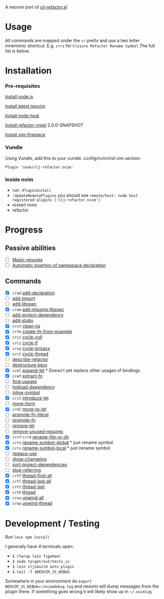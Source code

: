 A neovim port of [clj-refactor.el](https://github.com/clojure-emacs/clj-refactor.el)

# Usage 

All commands are mapped under the `cr` prefix and use a two letter mnemonic shortcut. E.g. `crrs` for `Clojure Refactor Rename Symbol`.The full list is below.

# Installation

### Pre-requisites
[Install node.js](https://nodejs.org)

[Install latest neovim](https://github.com/neovim/neovim/wiki/Installing-Neovim)

[Install node-host](https://github.com/neovim/node-host)

[Install refactor-nrepl](https://github.com/clojure-emacs/refactor-nrepl) 2.0.0-SNAPSHOT

[Install vim-fireplace](https://github.com/tpope/vim-fireplace)

### Vundle

Using Vundle, add this to your vundle .config/nvim/init.vim section:

`Plugin 'snoe/clj-refactor.nvim'`

### Inside nvim

- run `:PluginInstall`
- `:UpdateRemotePlugins` you should see `remote/host: node host registered plugins ['clj-refactor.nvim']` 
- *restart* nvim
- refactor

# Progress

## Passive abilities

- [ ] [Magic requires](https://github.com/clojure-emacs/clj-refactor.el/wiki#magic-require://github.com/clojure-emacs/clj-refactor.el/wiki#magic-requires)
- [ ] [Automatic insertion of namespace declaration](https://github.com/clojure-emacs/clj-refactor.el/wiki#automatic-insertion-of-namespace-declaration)

## Commands

- [x] `crad` [add-declaration](https://github.com/clojure-emacs/clj-refactor.el/blob/master/examples/add-declaration.gif)
- [ ] [add-import](https://github.com/clojure-emacs/clj-refactor.el/blob/master/examples/add-import.gif)
- [ ] [add-libspec](https://github.com/clojure-emacs/clj-refactor.el/blob/master/examples/add-libspec.gif)
- [x] `cram` [add-missing-libspec](https://github.com/clojure-emacs/clj-refactor.el/blob/master/examples/add-missing-libspec.gif)
- [ ] [add-project-dependency](https://github.com/clojure-emacs/clj-refactor.el/blob/master/examples/add-project-dependency.gif)
- [ ] [add-stubs](https://github.com/clojure-emacs/clj-refactor.el/blob/master/examples/add-stubs.gif)
- [x] `crcn` [clean-ns](https://github.com/clojure-emacs/clj-refactor.el/blob/master/examples/clean-ns.gif)
- [x] `crfe` [create-fn-from-example](https://github.com/clojure-emacs/clj-refactor.el/blob/master/examples/create-fn-from-example.gif)
- [x] `crcc` [cycle-coll](https://github.com/clojure-emacs/clj-refactor.el/blob/master/examples/cycle-coll.gif)
- [x] `crci` [cycle-if](https://github.com/clojure-emacs/clj-refactor.el/blob/master/examples/cycle-if.gif)
- [x] `crcp` [cycle-privacy](https://github.com/clojure-emacs/clj-refactor.el/blob/master/examples/cycle-privacy.gif)
- [x] `crct` [cycle-thread](https://github.com/clojure-emacs/clj-refactor.el/blob/master/examples/cycle-thread.gif)
- [ ] [describe-refactor](https://github.com/clojure-emacs/clj-refactor.el/blob/master/examples/describe-refactor.gif)
- [ ] [destructure-keys](https://github.com/clojure-emacs/clj-refactor.el/blob/master/examples/destructure-keys.gif)
- [x] `crel` [expand-let](https://github.com/clojure-emacs/clj-refactor.el/blob/master/examples/expand-let.gif) * Doesn't yet replace other usages of bindings
- [x] `cref` [extract-fn](https://github.com/clojure-emacs/clj-refactor.el/blob/master/examples/extract-fn.gif)
- [ ] [find-usages](https://github.com/clojure-emacs/clj-refactor.el/blob/master/examples/find-usages.gif)
- [ ] [hotload-dependency](https://github.com/clojure-emacs/clj-refactor.el/blob/master/examples/hotload-dependency.gif)
- [ ] [inline-symbol](https://github.com/clojure-emacs/clj-refactor.el/blob/master/examples/inline-symbol.gif)
- [x] `cril` [introduce-let](https://github.com/clojure-emacs/clj-refactor.el/blob/master/examples/introduce-let.gif)
- [ ] [move-form](https://github.com/clojure-emacs/clj-refactor.el/blob/master/examples/move-form.gif)
- [x] `crml` [move-to-let](https://github.com/clojure-emacs/clj-refactor.el/blob/master/examples/move-to-let.gif)
- [ ] [promote-fn-literal](https://github.com/clojure-emacs/clj-refactor.el/blob/master/examples/promote-fn-literal.gif)
- [ ] [promote-fn](https://github.com/clojure-emacs/clj-refactor.el/blob/master/examples/promote-fn.gif)
- [ ] [remove-let](https://github.com/clojure-emacs/clj-refactor.el/blob/master/examples/remove-let.gif)
- [ ] [remove-unused-requires](https://github.com/clojure-emacs/clj-refactor.el/blob/master/examples/remove-unused-requires.gif)
- [x] `crrf` `crrd` [rename-file-or-dir](https://github.com/clojure-emacs/clj-refactor.el/blob/master/examples/rename-file-or-dir.gif)
- [x] `crrs` [rename-symbol-global](https://github.com/clojure-emacs/clj-refactor.el/blob/master/examples/rename-symbol-global.gif) * just rename symbol
- [x] `crrs` [rename-symbol-local](https://github.com/clojure-emacs/clj-refactor.el/blob/master/examples/rename-symbol-local.gif) * just rename symbol
- [ ] [replace-use](https://github.com/clojure-emacs/clj-refactor.el/blob/master/examples/replace-use.gif)
- [ ] [show-changelog](https://github.com/clojure-emacs/clj-refactor.el/blob/master/examples/show-changelog.gif)
- [ ] [sort-project-dependencies](https://github.com/clojure-emacs/clj-refactor.el/blob/master/examples/sort-project-dependencies.gif)
- [ ] [stop-referring](https://github.com/clojure-emacs/clj-refactor.el/blob/master/examples/stop-referring.gif)
- [x] `crtf` [thread-first-all](https://github.com/clojure-emacs/clj-refactor.el/blob/master/examples/thread-first-all.gif)
- [x] `crtl` [thread-last-all](https://github.com/clojure-emacs/clj-refactor.el/blob/master/examples/thread-last-all.gif)
- [x] `crtt` [thread-last](https://github.com/clojure-emacs/clj-refactor.el/blob/master/examples/thread-last.gif)
- [x] `crth` [thread](https://github.com/clojure-emacs/clj-refactor.el/blob/master/examples/thread.gif)
- [x] `crua` [unwind-all](https://github.com/clojure-emacs/clj-refactor.el/blob/master/examples/unwind-all.gif)
- [x] `cruw` [unwind-thread](https://github.com/clojure-emacs/clj-refactor.el/blob/master/examples/unwind-thread.gif)

# Development / Testing

Run `lein npm install`

I generally have 4 terminals open:

- `$ rlwrap lein figwheel`
- `$ node target/out/tests.js`
- `$ lein cljsbuild auto plugin`
- `$ tail -f $NEOVIM_JS_DEBUG`

Somewhere in your environment do `export NEOVIM_JS_DEBUG=~/nvimdebug.log` and neovim will dump messages from the plugin there. If something goes wrong it will likely show up in `~/.nvimlog`

